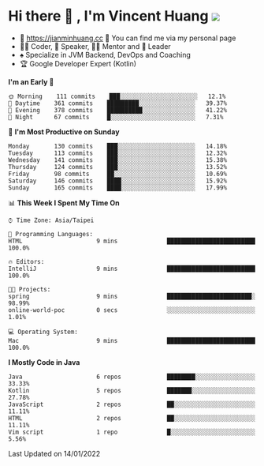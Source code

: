 # Hi there 👋 , I'm Vincent Huang ![](https://komarev.com/ghpvc/?username=Jian-Min-Huang)
- 💎 https://jianminhuang.cc 🙋 You can find me via my personal page
- 👨‍💻 Coder, 🎤 Speaker, 👨‍🏫 Mentor and 🚀 Leader
- ♠️ Specialize in JVM Backend, DevOps and Coaching
- 🏆 Google Developer Expert (Kotlin)

<!--START_SECTION:waka-->
**I'm an Early 🐤** 

```text
🌞 Morning    111 commits    ███░░░░░░░░░░░░░░░░░░░░░░   12.1% 
🌆 Daytime    361 commits    █████████░░░░░░░░░░░░░░░░   39.37% 
🌃 Evening    378 commits    ██████████░░░░░░░░░░░░░░░   41.22% 
🌙 Night      67 commits     █░░░░░░░░░░░░░░░░░░░░░░░░   7.31%

```
📅 **I'm Most Productive on Sunday** 

```text
Monday       130 commits    ███░░░░░░░░░░░░░░░░░░░░░░   14.18% 
Tuesday      113 commits    ███░░░░░░░░░░░░░░░░░░░░░░   12.32% 
Wednesday    141 commits    ███░░░░░░░░░░░░░░░░░░░░░░   15.38% 
Thursday     124 commits    ███░░░░░░░░░░░░░░░░░░░░░░   13.52% 
Friday       98 commits     ██░░░░░░░░░░░░░░░░░░░░░░░   10.69% 
Saturday     146 commits    ████░░░░░░░░░░░░░░░░░░░░░   15.92% 
Sunday       165 commits    ████░░░░░░░░░░░░░░░░░░░░░   17.99%

```


📊 **This Week I Spent My Time On** 

```text
⌚︎ Time Zone: Asia/Taipei

💬 Programming Languages: 
HTML                     9 mins              █████████████████████████   100.0%

🔥 Editors: 
IntelliJ                 9 mins              █████████████████████████   100.0%

🐱‍💻 Projects: 
spring                   9 mins              ████████████████████████░   98.99% 
online-world-poc         0 secs              ░░░░░░░░░░░░░░░░░░░░░░░░░   1.01%

💻 Operating System: 
Mac                      9 mins              █████████████████████████   100.0%

```

**I Mostly Code in Java** 

```text
Java                     6 repos             ████████░░░░░░░░░░░░░░░░░   33.33% 
Kotlin                   5 repos             ███████░░░░░░░░░░░░░░░░░░   27.78% 
JavaScript               2 repos             ██░░░░░░░░░░░░░░░░░░░░░░░   11.11% 
HTML                     2 repos             ██░░░░░░░░░░░░░░░░░░░░░░░   11.11% 
Vim script               1 repo              █░░░░░░░░░░░░░░░░░░░░░░░░   5.56%

```



 Last Updated on 14/01/2022
<!--END_SECTION:waka-->

